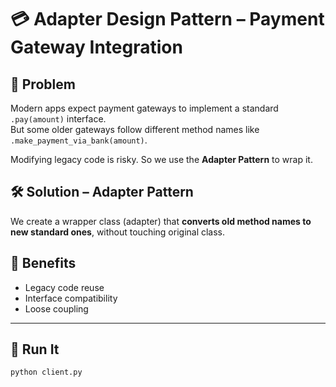 # 💳 Adapter Design Pattern – Payment Gateway Integration

## 🧠 Problem
Modern apps expect payment gateways to implement a standard `.pay(amount)` interface.  
But some older gateways follow different method names like `.make_payment_via_bank(amount)`.

Modifying legacy code is risky. So we use the **Adapter Pattern** to wrap it.

## 🛠️ Solution – Adapter Pattern
We create a wrapper class (adapter) that **converts old method names to new standard ones**, without touching original class.

## 🔁 Benefits
- Legacy code reuse
- Interface compatibility
- Loose coupling

---

## 🧪 Run It
```bash
python client.py
```